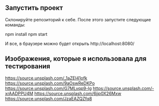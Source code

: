 ## Запустить проект

Склонируйте репозиторий к себе. После этого запустите следующие команды:

npm install
npm start 

И все, в браузере можно будет открыть http://localhost:8080/

## Изображения, которые я использовала для тестирования

https://source.unsplash.com/_1aZEI41ofk
https://source.unsplash.com/9aOswReDKPo
https://source.unsplash.com/G7MLvqp9-lg
https://source.unsplash.com/-xrAADPPU4M
https://source.unsplash.com/6jjp0X26Mxw
https://source.unsplash.com/JzaEAZQZfq8